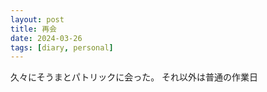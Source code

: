 ```yaml
---
layout: post
title: 再会
date: 2024-03-26
tags: [diary, personal]
---
```


久々にそうまとパトリックに会った。
それ以外は普通の作業日
